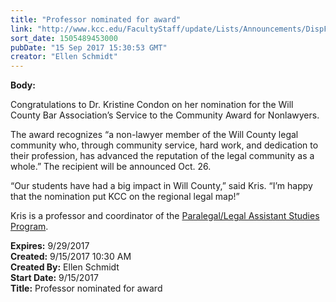 ```yaml
---
title: "Professor nominated for award"
link: "http://www.kcc.edu/FacultyStaff/update/Lists/Announcements/DispForm.aspx?ID=2512"
sort_date: 1505489453000
pubDate: "15 Sep 2017 15:30:53 GMT"
creator: "Ellen Schmidt"
---
```


<div><b>Body:</b> <div class="ExternalClass85B621E47E0445E48966A1EA7FA2BE6D"><p>Congratulations to Dr. Kristine Condon on her nomination for the Will County Bar Association’s Service to the Community Award for Nonlawyers.  </p>
<p>The award recognizes “a non-lawyer member of the Will County legal community who, through community service, hard work, and dedication to their profession, has advanced the reputation of the legal community as a whole.” The recipient will be announced Oct. 26. </p>
<p>“Our students have had a big impact in Will County,” said Kris. “I’m happy that the nomination put KCC on the regional legal map!”</p>
<p>Kris is a professor and coordinator of the <a href="http://kcc.smartcatalogiq.com/en/current/Academic-Catalog/Programs/Occupational-Programs/Human-and-Public-Service/Paralegal-Legal-Assistant-Studies-AAS">Paralegal/Legal Assistant Studies Program</a>.</p></div></div>
<div><b>Expires:</b> 9/29/2017</div>
<div><b>Created:</b> 9/15/2017 10:30 AM</div>
<div><b>Created By:</b> Ellen Schmidt</div>
<div><b>Start Date:</b> 9/15/2017</div>
<div><b>Title:</b> Professor nominated for award</div>

